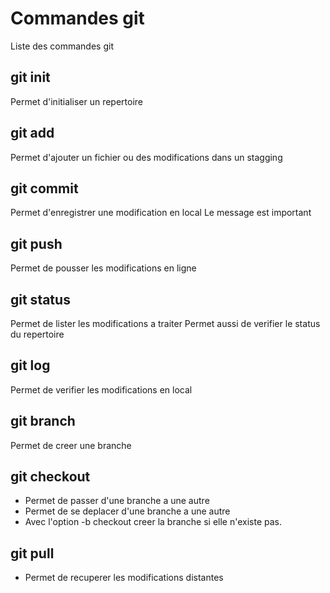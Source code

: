  # Commandes git

Liste des commandes git

## git init
Permet d'initialiser un repertoire

## git add
Permet d'ajouter un fichier ou des modifications dans un stagging

## git commit
Permet d'enregistrer une modification en local
Le message est important

## git push
Permet de pousser les modifications en ligne

## git status
Permet de lister les modifications a traiter
Permet aussi de verifier le status du repertoire 

## git log
Permet de verifier les modifications en local

## git branch
Permet de creer une branche

## git checkout 
- Permet de passer d'une branche a une autre
- Permet de se deplacer d'une branche a une autre
- Avec l'option -b checkout creer la branche si elle n'existe pas.

## git pull
- Permet de recuperer les modifications distantes
